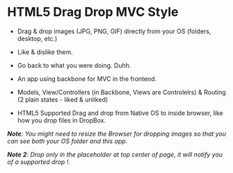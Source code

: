 HTML5 Drag Drop MVC Style
==================

* Drag & drop images (JPG, PNG, GIF) directly from your OS (folders, desktop, etc.)
* Like & dislike them.
* Go back to what you were doing. Duhh.

* An app using backbone for MVC in the frontend.
* Models, View/Controllers (in Backbone, Views are Controlelrs) & Routing (2 plain states - liked & unliked)
* HTML5 Supported Drag and drop from Native OS to inside browser, like how you drop files in DropBox.

_**Note**: You might need to resize the Browser for dropping images so that you can see both your OS folder and this app._

_**Note 2**: Drop only in the placeholder at top center of page, it will notify you of a supported drop !._
